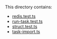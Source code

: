This directory contains:

- [redis.test.ts](redis.test.ts.md)
- [run-task.test.ts](run-task.test.ts.md)
- [struct.test.ts](struct.test.ts.md)
- [task-import.ts](task-import.ts.md)
